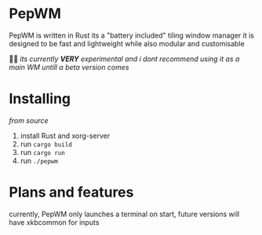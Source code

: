 # PepWM
PepWM is written in Rust its a "battery included" tiling window manager
it is designed to be fast and lightweight while also modular and customisable

🚧🚧 *its currently ***VERY*** experimental and i dont recommend using it as a main WM untill a beta version comes*

# Installing
*from source*
1. install Rust and xorg-server
2. run `cargo build`
3. run `cargo run`
4. run `./pepwm`

# Plans and features
currently, PepWM only launches a terminal on start, future versions will have xkbcommon for inputs

